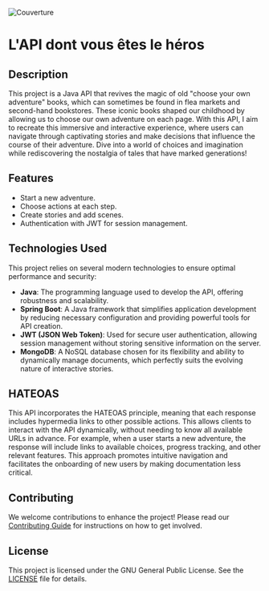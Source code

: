 ![Couverture](https://i.imgur.com/PhHGK8G.jpg)

# L'API dont vous êtes le héros

## Description
This project is a Java API that revives the magic of old "choose your own adventure" books, which can sometimes be found in flea markets and second-hand bookstores. These iconic books shaped our childhood by allowing us to choose our own adventure on each page. With this API, I aim to recreate this immersive and interactive experience, where users can navigate through captivating stories and make decisions that influence the course of their adventure. Dive into a world of choices and imagination while rediscovering the nostalgia of tales that have marked generations!

## Features
- Start a new adventure.
- Choose actions at each step.
- Create stories and add scenes.
- Authentication with JWT for session management.

## Technologies Used
This project relies on several modern technologies to ensure optimal performance and security:

- **Java**: The programming language used to develop the API, offering robustness and scalability.
- **Spring Boot**: A Java framework that simplifies application development by reducing necessary configuration and providing powerful tools for API creation.
- **JWT (JSON Web Token)**: Used for secure user authentication, allowing session management without storing sensitive information on the server.
- **MongoDB**: A NoSQL database chosen for its flexibility and ability to dynamically manage documents, which perfectly suits the evolving nature of interactive stories.

## HATEOAS
This API incorporates the HATEOAS principle, meaning that each response includes hypermedia links to other possible actions. This allows clients to interact with the API dynamically, without needing to know all available URLs in advance. For example, when a user starts a new adventure, the response will include links to available choices, progress tracking, and other relevant features. This approach promotes intuitive navigation and facilitates the onboarding of new users by making documentation less critical.

## Contributing

We welcome contributions to enhance the project! Please read our [Contributing Guide](CONTRIBUTING.md) for instructions on how to get involved.

## License

This project is licensed under the GNU General Public License. See the [LICENSE](LICENSE) file for details.
